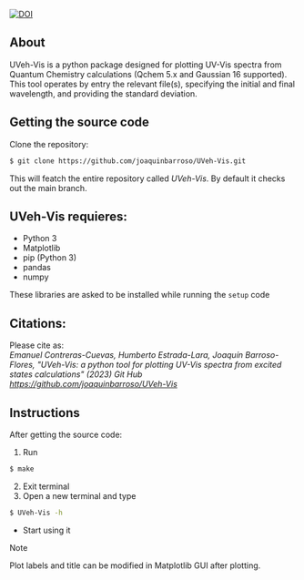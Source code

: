 [![DOI](https://zenodo.org/badge/DOI/10.5281/zenodo.10988896.svg)](https://doi.org/10.5281/zenodo.10988896)
## About
UVeh-Vis is a python package designed for plotting UV-Vis spectra from Quantum Chemistry calculations (Qchem 5.x and Gaussian 16 supported). This tool operates by entry the relevant file(s), specifying the initial and final wavelength, and providing the standard deviation.

## Getting the source code

Clone the repository:
```bash
$ git clone https://github.com/joaquinbarroso/UVeh-Vis.git
```

This will featch the entire repository called *UVeh-Vis*. 
By default it checks out the main branch.

## UVeh-Vis requieres:
- Python 3
- Matplotlib
- pip (Python 3)
- pandas
- numpy

These libraries are asked to be installed while running the `setup` code

## Citations:
Please cite as:  
*Emanuel Contreras-Cuevas, Humberto Estrada-Lara, Joaquín Barroso-Flores, "UVeh-Vis: a python tool for plotting UV-Vis spectra from excited states calculations" (2023) Git Hub https://github.com/joaquinbarroso/UVeh-Vis*

## Instructions
After getting the source code: 
1. Run
```bash
$ make
```
2. Exit terminal
3. Open a new terminal and type
```bash
$ UVeh-Vis -h
```
+ Start using it

> [!NOTE]
> Plot labels and title can be modified in Matplotlib GUI after plotting.

